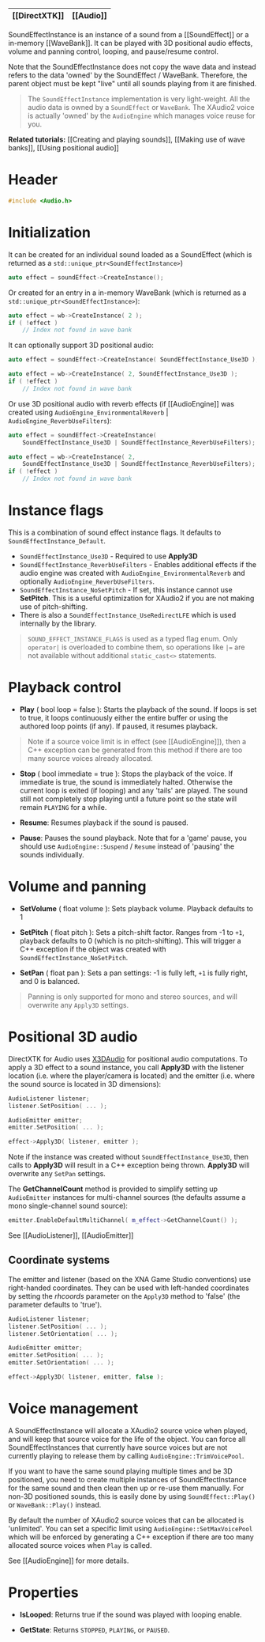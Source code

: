 |[[DirectXTK]]|[[Audio]]|
|---|---|

SoundEffectInstance is an instance of a sound from a [[SoundEffect]] or a in-memory [[WaveBank]]. It can be played with 3D positional audio effects, volume and panning control, looping, and pause/resume control.

Note that the SoundEffectInstance does not copy the wave data and instead refers to the data 'owned' by the SoundEffect / WaveBank. Therefore, the parent object must be kept "live" until all sounds playing from it are finished.

> The `SoundEffectInstance` implementation is very light-weight. All the audio data is owned by a `SoundEffect` or `WaveBank`. The XAudio2 voice is actually 'owned' by the `AudioEngine` which manages voice reuse for you.

**Related tutorials:** [[Creating and playing sounds]], [[Making use of wave banks]], [[Using positional audio]]

# Header
```cpp
#include <Audio.h>
```

# Initialization

It can be created for an individual sound loaded as a SoundEffect (which is returned as a ``std::unique_ptr<SoundEffectInstance>``)

```cpp
auto effect = soundEffect->CreateInstance();
```

Or created for an entry in a in-memory WaveBank (which is returned as a ``std::unique_ptr<SoundEffectInstance>``):

```cpp
auto effect = wb->CreateInstance( 2 );
if ( !effect )
    // Index not found in wave bank
```

It can optionally support 3D positional audio:

```cpp
auto effect = soundEffect->CreateInstance( SoundEffectInstance_Use3D );

auto effect = wb->CreateInstance( 2, SoundEffectInstance_Use3D );
if ( !effect )
    // Index not found in wave bank
```

Or use 3D positional audio with reverb effects (if [[AudioEngine]] was created using ``AudioEngine_EnvironmentalReverb`` | ``AudioEngine_ReverbUseFilters``):

```cpp
auto effect = soundEffect->CreateInstance(
    SoundEffectInstance_Use3D | SoundEffectInstance_ReverbUseFilters);

auto effect = wb->CreateInstance( 2,
    SoundEffectInstance_Use3D | SoundEffectInstance_ReverbUseFilters);
if ( !effect )
    // Index not found in wave bank
```

# Instance flags

This is a combination of sound effect instance flags. It defaults to ``SoundEffectInstance_Default``.

* ``SoundEffectInstance_Use3D`` - Required to use **Apply3D**
* ``SoundEffectInstance_ReverbUseFilters`` - Enables additional effects if the audio engine was created with ``AudioEngine_EnvironmentalReverb`` and optionally ``AudioEngine_ReverbUseFilters``.
* ``SoundEffectInstance_NoSetPitch`` - If set, this instance cannot use **SetPitch**. This is a useful optimization for XAudio2 if you are not making use of pitch-shifting.
* There is also a ``SoundEffectInstance_UseRedirectLFE`` which is used internally by the library.

> ``SOUND_EFFECT_INSTANCE_FLAGS`` is used as a typed flag enum. Only ``operator|`` is overloaded to combine them,
> so operations like ``|=`` are not available without additional ``static_cast<>`` statements.

#  Playback control

* **Play** ( bool loop = false ): Starts the playback of the sound. If loops is set to true, it loops continuously either the entire buffer or using the authored loop points (if any). If paused, it resumes playback.

> Note if a source voice limit is in effect (see [[AudioEngine]]), then a C++ exception can be generated from
> this method if there are too many source voices already allocated.

* **Stop** ( bool immediate = true ): Stops the playback of the voice. If immediate is true, the sound is immediately halted. Otherwise the current loop is exited (if looping) and any 'tails' are played. The sound still not completely stop playing until a future point so the state will remain ``PLAYING`` for a while.

* **Resume**: Resumes playback if the sound is paused.

* **Pause**: Pauses the sound playback. Note that for a 'game' pause, you should use ``AudioEngine::Suspend`` / ``Resume`` instead of 'pausing' the sounds individually.

# Volume and panning

* **SetVolume** ( float volume ): Sets playback volume. Playback defaults to 1

* **SetPitch** ( float pitch ): Sets a pitch-shift factor. Ranges from -1 to ``+1``, playback defaults to 0 (which is no pitch-shifting). This will trigger a C++ exception if the object was created with ``SoundEffectInstance_NoSetPitch``.

* **SetPan** ( float pan ): Sets a pan settings: -1 is fully left, ``+1`` is fully right, and 0 is balanced.

> Panning is only supported for mono and stereo sources, and will overwrite any ``Apply3D`` settings.

# Positional 3D audio

DirectXTK for Audio uses [X3DAudio](https://docs.microsoft.com/windows/win32/xaudio2/x3daudio) for positional audio computations. To apply a 3D effect to a sound instance, you call **Apply3D** with the listener location (i.e. where the player/camera is located) and the emitter (i.e. where the sound source is located in 3D dimensions):

```cpp
AudioListener listener;
listener.SetPosition( ... );

AudioEmitter emitter;
emitter.SetPosition( ... );

effect->Apply3D( listener, emitter );
```

Note if the instance was created without ``SoundEffectInstance_Use3D``, then calls to **Apply3D** will result in a C++ exception being thrown. **Apply3D** will overwrite any ``SetPan`` settings.

The **GetChannelCount** method is provided to simplify setting up ``AudioEmitter`` instances for multi-channel sources (the defaults assume a mono single-channel sound source):

```cpp
emitter.EnableDefaultMultiChannel( m_effect->GetChannelCount() );
```

See [[AudioListener]], [[AudioEmitter]]


## Coordinate systems

The emitter and listener (based on the XNA Game Studio conventions) use right-handed coordinates. They can be used with left-handed coordinates by setting the _rhcoords_ parameter on the ``Apply3D`` method to 'false' (the parameter defaults to 'true').

```cpp
AudioListener listener;
listener.SetPosition( ... );
listener.SetOrientation( ... );

AudioEmitter emitter;
emitter.SetPosition( ... );
emitter.SetOrientation( ... );

effect->Apply3D( listener, emitter, false );
```

# Voice management

A SoundEffectInstance will allocate a XAudio2 source voice when played, and will keep that source voice for the life of the object. You can force all SoundEffectInstances that currently have source voices but are not currently playing to release them by calling ``AudioEngine::TrimVoicePool``.

If you want to have the same sound playing multiple times and be 3D positioned, you need to create multiple instances of SoundEffectInstance for the same sound and then clean then up or re-use them manually. For non-3D positioned sounds, this is easily done by using ``SoundEffect::Play()`` or ``WaveBank::Play()`` instead.

By default the number of XAudio2 source voices that can be allocated is 'unlimited'. You can set a specific limit using ``AudioEngine::SetMaxVoicePool`` which will be enforced by generating a C++ exception if there are too many allocated source voices when ``Play`` is called.

See [[AudioEngine]] for more details.

# Properties

* **IsLooped**: Returns true if the sound was played with looping enable.

* **GetState**: Returns ``STOPPED``, ``PLAYING``, or ``PAUSED``.
